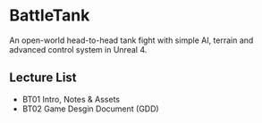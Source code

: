 # BattleTank
An open-world head-to-head tank fight with simple AI, terrain and advanced control system in Unreal 4.

## Lecture List
* BT01 Intro, Notes & Assets
* BT02 Game Desgin Document (GDD)
